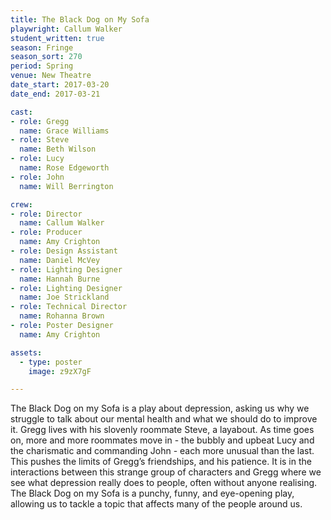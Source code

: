 ```yaml
---
title: The Black Dog on My Sofa 
playwright: Callum Walker
student_written: true
season: Fringe
season_sort: 270
period: Spring
venue: New Theatre
date_start: 2017-03-20
date_end: 2017-03-21

cast:
- role: Gregg
  name: Grace Williams
- role: Steve
  name: Beth Wilson
- role: Lucy
  name: Rose Edgeworth
- role: John
  name: Will Berrington

crew:
- role: Director
  name: Callum Walker
- role: Producer
  name: Amy Crighton
- role: Design Assistant
  name: Daniel McVey
- role: Lighting Designer
  name: Hannah Burne
- role: Lighting Designer
  name: Joe Strickland
- role: Technical Director
  name: Rohanna Brown
- role: Poster Designer
  name: Amy Crighton

assets:
  - type: poster
    image: z9zX7gF

---
```


The Black Dog on my Sofa is a play about depression, asking us why we struggle to talk about our mental health and what we should do to improve it. Gregg lives with his slovenly roommate Steve, a layabout. As time goes on, more and more roommates move in - the bubbly and upbeat Lucy and the charismatic and commanding John - each more unusual than the last. This pushes the limits of Gregg’s friendships, and his patience. It is in the interactions between this strange group of characters and Gregg where we see what depression really does to people, often without anyone realising. The Black Dog on my Sofa is a punchy, funny, and eye-opening play, allowing us to tackle a topic that affects many of the people around us.

